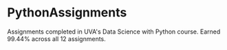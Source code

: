 # PythonAssignments
Assignments completed in UVA's Data Science with Python course. Earned 99.44% across all 12 assignments.
